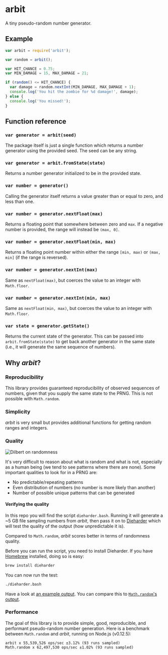 arbit
=====

A tiny pseudo-random number generator.


Example
-------

```javascript
var arbit = require('arbit');

var random = arbit();

var HIT_CHANCE = 0.75;
var MIN_DAMAGE = 15, MAX_DAMAGE = 21;

if (random() <= HIT_CHANCE) {
  var damage = random.nextInt(MIN_DAMAGE, MAX_DAMAGE + 1);
  console.log('You hit the zombie for %d damage!', damage);
} else {
  console.log('You missed!');
}
```


Function reference
------------------

### `var generator = arbit(seed)`

The package itself is just a single function which returns a number
generator using the provided seed. The seed can be any string.


### `var generator = arbit.fromState(state)`

Returns a number generator initialized to be in the provided state.


### `var number = generator()`

Calling the generator itself returns a value greater than or equal to
zero, and less than one.


### `var number = generator.nextFloat(max)`

Returns a floating point that somewhere between zero and `max`. If a
negative number is provided, the range will instead be `(max, 0]`.


### `var number = generator.nextFloat(min, max)`

Returns a floating point number within either the range `[min, max)` or
`(max, min]` (if the range is reversed).


### `var number = generator.nextInt(max)`

Same as `nextFloat(max)`, but coerces the value to an integer with
`Math.floor`.


### `var number = generator.nextInt(min, max)`

Same as `nextFloat(min, max)`, but coerces the value to an integer with
`Math.floor`.


### `var state = generator.getState()`

Returns the current state of the generator. This can be passed into
`arbit.fromState(state)` to get back another generator in the same
state (i.e., it will generate the same sequence of numbers).


Why *arbit*?
------------

### Reproducibility

This library provides guaranteed reproducibility of observed sequences
of numbers, given that you supply the same state to the PRNG. This is
not possible with `Math.random`.


### Simplicity

*arbit* is very small but provides additional functions for getting
random ranges and integers.


### Quality

![Dilbert on randomness](http://i.imgur.com/Hn206vE.jpg)

It's very difficult to reason about what is random and what is not,
especially as a human being (we tend to see patterns where there are
none). Some important qualities to look for in a PRNG are:

* No predictable/repeating patterns
* Even distribution of numbers (no number is more likely than another)
* Number of possible unique patterns that can be generated


#### Verifying the quality

In this repo you will find the script `dieharder.bash`. Running it will
generate a ~5 GB file sampling numbers from *arbit*, then pass it on to
[Dieharder](http://www.phy.duke.edu/~rgb/General/dieharder.php) which
will test the quality of the output (how unpredictable it is).

Compared to `Math.random`, *arbit* scores better in terms of randomness
quality.

Before you can run the script, you need to install Dieharder. If you
have [Homebrew](http://brew.sh/) installed, doing so is easy:

```bash
brew install dieharder
```

You can now run the test:

```bash
./dieharder.bash
```

Have a look at [an example output][dieharder_arbit]. You can compare
this to [`Math.random`'s output][dieharder_math].


### Performance

The goal of this library is to provide simple, good, reproducible, and
performant pseudo-random number generation. Here is a benchmark between
`Math.random` and *arbit*, running on Node.js (v0.12.5):

```
arbit x 55,539,526 ops/sec ±3.12% (93 runs sampled)
Math.random x 62,497,530 ops/sec ±1.02% (93 runs sampled)
```


[dieharder_arbit]: https://gist.github.com/blixt/f4e52366d2b6517e94d6
[dieharder_math]: https://gist.github.com/blixt/96667468b2b82f0f8396

